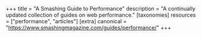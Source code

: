 +++
title = "A Smashing Guide to Performance"
description = "A continually updated collection of guides on web performance."
[taxonomies]
resources = ["performance", "articles"]
[extra]
canonical = "https://www.smashingmagazine.com/guides/performance/"
+++